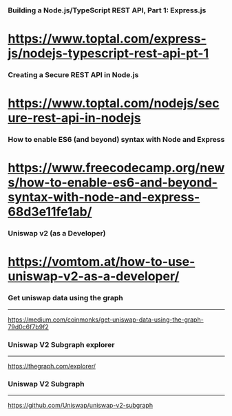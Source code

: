 
### Building a Node.js/TypeScript REST API, Part 1: Express.js
# https://www.toptal.com/express-js/nodejs-typescript-rest-api-pt-1

### Creating a Secure REST API in Node.js
# https://www.toptal.com/nodejs/secure-rest-api-in-nodejs

### How to enable ES6 (and beyond) syntax with Node and Express
# https://www.freecodecamp.org/news/how-to-enable-es6-and-beyond-syntax-with-node-and-express-68d3e11fe1ab/

### Uniswap v2 (as a Developer)
# https://vomtom.at/how-to-use-uniswap-v2-as-a-developer/

### Get uniswap data using the graph
------------------------------------
https://medium.com/coinmonks/get-uniswap-data-using-the-graph-79d0c6f7b9f2

### Uniswap V2 Subgraph explorer
------------------------------------
https://thegraph.com/explorer/

### Uniswap V2 Subgraph
------------------------------------
https://github.com/Uniswap/uniswap-v2-subgraph